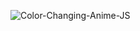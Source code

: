 ![Color-Changing-Anime-JS](https://github.com/JMBoulos12/animejs/assets/65892342/10cd5092-ae81-43a3-a166-4a3350b13a8f)
